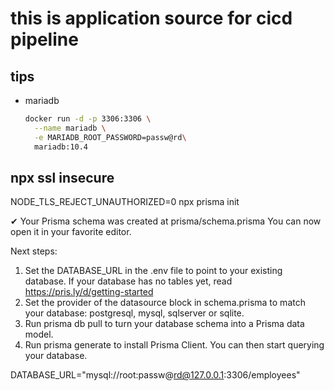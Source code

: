 # this is application source for cicd pipeline

## tips
- mariadb  
  ``` sh
  docker run -d -p 3306:3306 \
    --name mariadb \
    -e MARIADB_ROOT_PASSWORD=passw@rd\
    mariadb:10.4
  ```

## npx ssl insecure
NODE_TLS_REJECT_UNAUTHORIZED=0 npx prisma init

✔ Your Prisma schema was created at prisma/schema.prisma
  You can now open it in your favorite editor.

Next steps:
1. Set the DATABASE_URL in the .env file to point to your existing database. If your database has no tables yet, read https://pris.ly/d/getting-started
2. Set the provider of the datasource block in schema.prisma to match your database: postgresql, mysql, sqlserver or sqlite.
3. Run prisma db pull to turn your database schema into a Prisma data model.
4. Run prisma generate to install Prisma Client. You can then start querying your database.

DATABASE_URL="mysql://root:passw@rd@127.0.0.1:3306/employees"